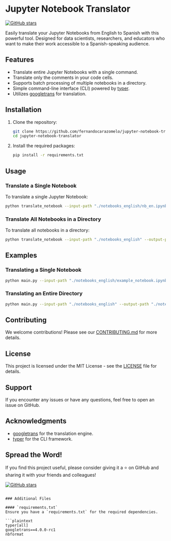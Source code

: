 # Jupyter Notebook Translator

[![GitHub stars](https://img.shields.io/github/stars/fernandocarazomelo/jupyter-notebook-translator.svg?style=social&label=Star)](https://github.com/fernandocarazomelo/jupyter-notebook-translator)

Easily translate your Jupyter Notebooks from English to Spanish with this powerful tool. Designed for data scientists, researchers, and educators who want to make their work accessible to a Spanish-speaking audience.

## Features

- Translate entire Jupyter Notebooks with a single command.
- Translate only the comments in your code cells.
- Supports batch processing of multiple notebooks in a directory.
- Simple command-line interface (CLI) powered by [typer](https://github.com/tiangolo/typer).
- Utilizes [googletrans](https://github.com/ssut/py-googletrans) for translation.

## Installation

1. Clone the repository:

    ```sh
    git clone https://github.com/fernandocarazomelo/jupyter-notebook-translator.git
    cd jupyter-notebook-translator
    ```

2. Install the required packages:

    ```sh
    pip install -r requirements.txt
    ```

## Usage

### Translate a Single Notebook

To translate a single Jupyter Notebook:

```sh
python translate_notebook --input-path "./notebooks_english/nb_en.ipynb" --output-path "./notebooks_spanish/nb_es.ipynb"
```

### Translate All Notebooks in a Directory

To translate all notebooks in a directory:

```sh
python translate_notebook --input-path "./notebooks_english" --output-path "./notebooks_spanish"
```

## Examples

### Translating a Single Notebook

```sh
python main.py --input-path "./notebooks_english/example_notebook.ipynb" --output-path "./notebooks_spanish/example_notebook.ipynb"
```

### Translating an Entire Directory

```sh
python main.py --input-path "./notebooks_english" --output-path "./notebooks_spanish"
```

## Contributing

We welcome contributions! Please see our [CONTRIBUTING.md](CONTRIBUTING.md) for more details.

## License

This project is licensed under the MIT License - see the [LICENSE](LICENSE) file for details.

## Support

If you encounter any issues or have any questions, feel free to open an issue on GitHub.

## Acknowledgments

- [googletrans](https://github.com/ssut/py-googletrans) for the translation engine.
- [typer](https://github.com/tiangolo/typer) for the CLI framework.

## Spread the Word!

If you find this project useful, please consider giving it a ⭐ on GitHub and sharing it with your friends and colleagues!

[![GitHub stars](https://img.shields.io/github/stars/fernandocarazomelo/jupyter-notebook-translator.svg?style=social&label=Star)](https://github.com/fernandocarazomelo/jupyter-notebook-translator)

```

### Additional Files

#### `requirements.txt`
Ensure you have a `requirements.txt` for the required dependencies.

```plaintext
typer[all]
googletrans==4.0.0-rc1
nbformat
```




